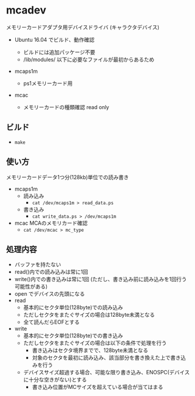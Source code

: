 # mcadev
メモリーカードアダプタ用デバイスドライバ (キャラクタデバイス)

* Ubuntu 16.04 でビルド、動作確認
  * ビルドには追加パッケージ不要
  * /lib/modules/ 以下に必要なファイルが最初からあるため

* mcaps1m
  * ps1メモリーカード用
* mcac
  * メモリーカードの種類確認 read only


## ビルド
* `make`


## 使い方
メモリーカードデータ1つ分(128kb)単位での読み書き

* mcaps1m
  * 読み込み
    * `cat /dev/mcaps1m > read_data.ps`
  * 書き込み
    * `cat write_data.ps > /dev/mcaps1m`
* mcac MCAのメモリカード確認
  * `cat /dev/mcac > mc_type`


## 処理内容
* バッファを持たない
* read()内での読み込みは常に1回
* write()内での書き込みは常に1回 (ただし、書き込み前に読み込みを1回行う可能性がある)
* open でデバイスの先頭になる
* read
    * 基本的にセクタ単位(128byte)での読み込み
    * ただしセクタをまたぐサイズの場合は128byte未満となる
    * 全て読んだらEOFとする
* write
    * 基本的にセクタ単位(128byte)での書き込み
    * ただしセクタをまたぐサイズの場合は以下の条件で処理を行う
      * 書き込みはセクタ境界までで、128byte未満となる
      * 対象のセクタを最初に読み込み、該当部分を書き換えた上で書き込みを行う
    * デバイスサイズ超過する場合、可能な限り書き込み、ENOSPC(デバイスに十分な空きがない)とする
      * 書き込み位置がMCサイズを超えている場合が当てはまる

